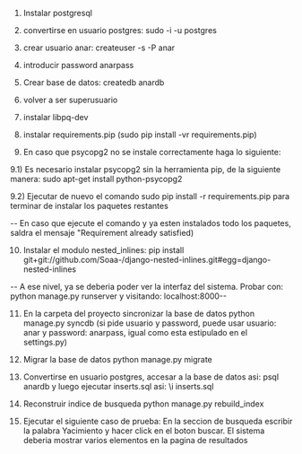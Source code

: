 1) Instalar postgresql

2) convertirse en usuario postgres: sudo -i -u postgres

3) crear usuario anar: createuser -s -P anar

4) introducir password anarpass

5) Crear base de datos: createdb anardb

6) volver a ser superusuario

7) instalar libpq-dev

8) instalar requirements.pip (sudo pip install -vr requirements.pip)

9) En caso que psycopg2 no se instale correctamente haga lo siguiente:

9.1) Es necesario instalar psycopg2 sin la herramienta pip, de la siguiente manera: sudo apt-get install python-psycopg2

9.2) Ejecutar de nuevo el comando sudo pip install -r requirements.pip para terminar de instalar los paquetes restantes

-- En caso que ejecute el comando y ya esten instalados todo los paquetes, saldra el mensaje "Requirement already satisfied)

10) Instalar el modulo nested_inlines: pip install git+git://github.com/Soaa-/django-nested-inlines.git#egg=django-nested-inlines

-- A ese nivel, ya se deberia poder ver la interfaz del sistema. Probar con: python manage.py runserver y visitando: localhost:8000--

11) En la carpeta del proyecto sincronizar la base de datos python manage.py syncdb (si pide usuario y password, puede usar usuario: anar y password: anarpass, igual como esta estipulado en el settings.py)

12) Migrar la base de datos python manage.py migrate

13) Convertirse en usuario postgres, accesar a la base de datos asi: psql anardb y luego ejecutar inserts.sql asi: \i inserts.sql

13) Reconstruir indice de busqueda python manage.py rebuild_index

14) Ejecutar el siguiente caso de prueba: En la seccion de busqueda escribir la palabra Yacimiento y hacer click en el boton buscar. El sistema deberia mostrar varios elementos en la pagina de resultados
